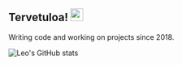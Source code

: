 ## Tervetuloa! <img src="https://github.com/user-attachments/assets/b6742b82-c332-42fd-b0ef-800c75ae1f16" width="25">
Writing code and working on projects since 2018.

![Leo's GitHub stats](https://github-readme-stats-sigma-five.vercel.app/api?username=devmailar&show_icons=true&bg_color=00000000&count_private=true&text_color=C9D1D9)
